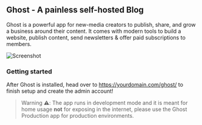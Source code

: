 ## Ghost - A painless self-hosted Blog

Ghost is a powerful app for new-media creators to publish, share, and grow a business around their content. It comes with modern tools to build a website, publish content, send newsletters & offer paid subscriptions to members.

![Screenshot](https://ghost.org/images/home/posts_hu3b21debb17401a2115316debd8fe8fa5_467056_2000x0_resize_q100_h2_box_3.webp)

### Getting started

After Ghost is installed, head over to https://yourdomain.com/ghost/ to finish setup and create the admin account!

> Warning ⚠️: The app runs in development mode and it is meant for home usage **not** for exposing in the internet, please use the Ghost Production app for production environments.
